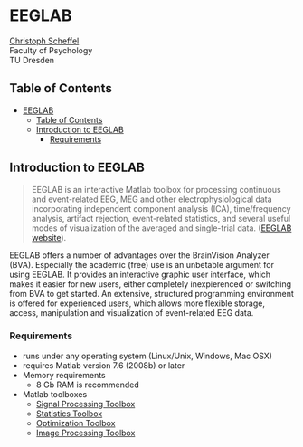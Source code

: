 # EEGLAB

[Christoph Scheffel](mailto:christoph_scheffel@tu-dresden.de)<br>
Faculty of Psychology<br>
TU Dresden

## Table of Contents

- [EEGLAB](#eeglab)
  - [Table of Contents](#table-of-contents)
  - [Introduction to EEGLAB](#introduction-to-eeglab)
    - [Requirements](#requirements)

## Introduction to EEGLAB

> EEGLAB is an interactive Matlab toolbox for processing continuous and event-related EEG, MEG and other electrophysiological data incorporating independent component analysis (ICA), time/frequency analysis, artifact rejection, event-related statistics, and several useful modes of visualization of the averaged and single-trial data.
> ([EEGLAB website](https://sccn.ucsd.edu/eeglab/index.php)).

EEGLAB offers a number of advantages over the BrainVision Analyzer (BVA).
Especially the academic (free) use is an unbetable argument for using EEGLAB.
It provides an interactive graphic user interface, which makes it easier for new users, either completely inexpierenced or switching from BVA to get started.
An extensive, structured programming environment is offered for experienced users, which allows more flexible storage, access, manipulation and visualization of event-related EEG data.

### Requirements

- runs under any operating system (Linux/Unix, Windows, Mac OSX)
- requires Matlab version 7.6 (2008b) or later
- Memory requirements
  - 8 Gb RAM is recommended
- Matlab toolboxes
  - [Signal Processing Toolbox](https://mathworks.com/products/signal.html)
  - [Statistics Toolbox](https://mathworks.com/products/statistics.html)
  - [Optimization Toolbox](https://mathworks.com/products/statistics.html)
  - [Image Processing Toolbox](https://mathworks.com/products/image.html)

